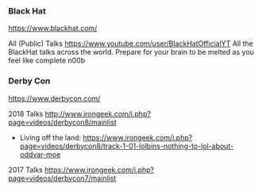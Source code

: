 ### Black Hat
https://www.blackhat.com/

All (Public) Talks
https://www.youtube.com/user/BlackHatOfficialYT
All the BlackHat talks across the world. Prepare for your brain to be melted as you feel like complete n00b

### Derby Con
https://www.derbycon.com/

2018 Talks
http://www.irongeek.com/i.php?page=videos/derbycon8/mainlist
* Living off the land: https://www.irongeek.com/i.php?page=videos/derbycon8/track-1-01-lolbins-nothing-to-lol-about-oddvar-moe

2017 Talks
https://www.irongeek.com/i.php?page=videos/derbycon7/mainlist
